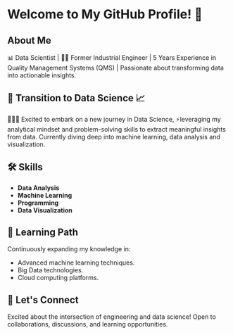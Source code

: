 # Welcome to My GitHub Profile! 👋
## About Me 
📊 Data Scientist | 👷‍♀️ Former Industrial Engineer | 5 Years Experience in Quality Management Systems (QMS) | Passionate about transforming data into actionable insights.

## 🚀 Transition to Data Science 📈

👩‍💻💞️ Excited to embark on a new journey in Data Science, ⚡leveraging my analytical mindset and problem-solving skills to extract meaningful insights from data. Currently diving deep into machine learning, data analysis and visualization.

## 🛠️ Skills

- **Data Analysis** 
- **Machine Learning** 
- **Programming** 
- **Data Visualization**
  
## 🌱 Learning Path

Continuously expanding my knowledge in:

- Advanced machine learning techniques.
- Big Data technologies.
- Cloud computing platforms.

## 🤝 Let's Connect

Excited about the intersection of engineering and data science! Open to collaborations, discussions, and learning opportunities. 


<!---
TeresitaJG/TeresitaJG is a ✨ special ✨ repository because its `README.md` (this file) appears on your GitHub profile.
You can click the Preview link to take a look at your changes.
- 🌱 I’m currently learning ...
- 💞️ I’m looking to collaborate on ...
- 📫 How to reach me ...
- 😄 Pronouns: ...
- ⚡ Fun fact: ...
--->
